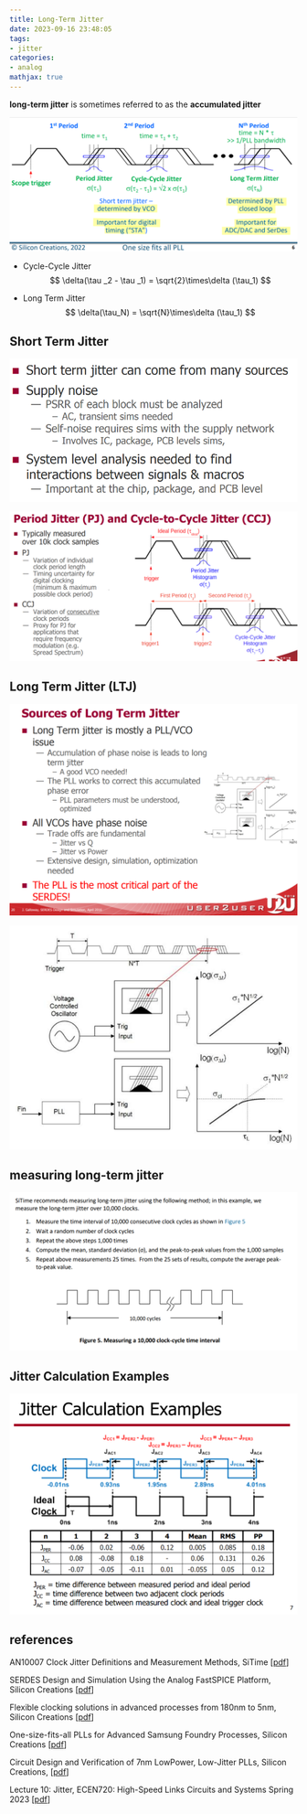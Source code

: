 ```yaml
---
title: Long-Term Jitter
date: 2023-09-16 23:48:05
tags:
- jitter
categories:
- analog
mathjax: true
---
```


**long-term jitter**  is sometimes referred to as the **accumulated jitter**

![image-20230916235523070](lt-jitter/image-20230916235523070.png)

- Cycle-Cycle Jitter
  $$
  \delta(\tau _2 - \tau _1) = \sqrt{2}\times\delta (\tau_1)
  $$
  

- Long Term Jitter
  $$
  \delta(\tau_N) = \sqrt{N}\times\delta (\tau_1)
  $$
  

##  Short Term Jitter

![image-20230916235240675](lt-jitter/image-20230916235240675.png)

![image-20230916235314423](lt-jitter/image-20230916235314423.png)



## Long Term Jitter (LTJ)

![image-20230916235647723](lt-jitter/image-20230916235647723.png)

![image-20230916235709504](lt-jitter/image-20230916235709504.png)



## measuring long-term jitter

![image-20230916235033464](lt-jitter/image-20230916235033464.png)

## Jitter Calculation Examples

![image-20230917003028143](lt-jitter/image-20230917003028143.png)



## references

AN10007 Clock Jitter Definitions and Measurement Methods, SiTime [[pdf](https://www.sitime.com/sites/default/files/hiddenresources/AN10007-Jitter-and-measurement-methods_SIT.pdf)]

SERDES Design and Simulation Using the Analog FastSPICE Platform, Silicon Creations [[pdf](https://www.siliconcr.com/sc-cms/uploads/u2u_presentation_sc_april25.pdf)]

Flexible clocking solutions in advanced processes from 180nm to 5nm, Silicon Creations [[pdf](https://www.siliconcr.com/sc-cms/uploads/siliconcreations_iccad_2019_v2_191020.pdf)]

One-size-fits-all PLLs for Advanced Samsung Foundry Processes, Silicon Creations [[pdf](https://www.siliconcr.com/sc-cms/uploads/siliconcreations_dac_2022_v2_22-07-12.pdf)]

Circuit Design and Verification of 7nm LowPower, Low-Jitter PLLs, Silicon Creations, [[pdf](https://www.siliconcr.com/sc-cms/uploads/u2u-2018-sicr-plls-v3-180509.pdf)]

Lecture 10: Jitter, ECEN720: High-Speed Links Circuits and Systems Spring 2023 [[pdf](https://people.engr.tamu.edu/spalermo/ecen689/lecture10_ee720_jitter.pdf)]

